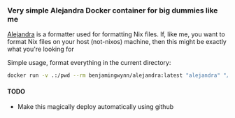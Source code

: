 ### Very simple Alejandra Docker container for big dummies like me

[Alejandra](https://github.com/kamadorueda/alejandra) is a formatter used for formatting Nix files. If, like me, you want to format Nix files on your host (not-nixos) machine, then this might be exactly what you're looking for

Simple usage, format everything in the current directory:

```sh
docker run -v .:/pwd --rm benjamingwynn/alejandra:latest "alejandra" "/pwd"
```

#### TODO

- Make this magically deploy automatically using github
